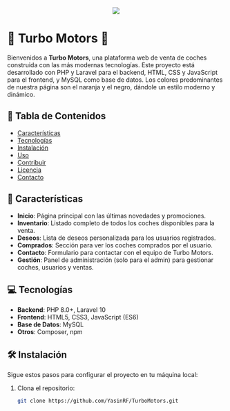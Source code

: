 <div align="center">
  <img src="turboMotors-sinFondo.jpg">
</div>

# 🚗 Turbo Motors 🚗

Bienvenidos a **Turbo Motors**, una plataforma web de venta de coches construida con las más modernas tecnologías. Este proyecto está desarrollado con PHP y Laravel para el backend, HTML, CSS y JavaScript para el frontend, y MySQL como base de datos. Los colores predominantes de nuestra página son el naranja y el negro, dándole un estilo moderno y dinámico.

## 📜 Tabla de Contenidos

- [Características](#características)
- [Tecnologías](#tecnologías)
- [Instalación](#instalación)
- [Uso](#uso)
- [Contribuir](#contribuir)
- [Licencia](#licencia)
- [Contacto](#contacto)

## 🚀 Características

- **Inicio**: Página principal con las últimas novedades y promociones.
- **Inventario**: Listado completo de todos los coches disponibles para la venta.
- **Deseos**: Lista de deseos personalizada para los usuarios registrados.
- **Comprados**: Sección para ver los coches comprados por el usuario.
- **Contacto**: Formulario para contactar con el equipo de Turbo Motors.
- **Gestión**: Panel de administración (solo para el admin) para gestionar coches, usuarios y ventas.

## 💻 Tecnologías

- **Backend**: PHP 8.0+, Laravel 10
- **Frontend**: HTML5, CSS3, JavaScript (ES6)
- **Base de Datos**: MySQL
- **Otros**: Composer, npm

## 🛠️ Instalación

Sigue estos pasos para configurar el proyecto en tu máquina local:

1. Clona el repositorio:
   ```bash
   git clone https://github.com/YasinRF/TurboMotors.git
